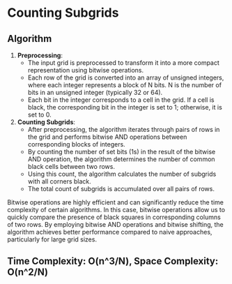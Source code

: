 # Counting Subgrids

## Algorithm
1. **Preprocessing**: 
   - The input grid is preprocessed to transform it into a more compact representation using bitwise operations.
   - Each row of the grid is converted into an array of unsigned integers, where each integer represents a block of N bits. N is the number of bits in an unsigned integer (typically 32 or 64).
   - Each bit in the integer corresponds to a cell in the grid. If a cell is black, the corresponding bit in the integer is set to 1; otherwise, it is set to 0.
2. **Counting Subgrids**:
   - After preprocessing, the algorithm iterates through pairs of rows in the grid and performs bitwise AND operations between corresponding blocks of integers.
   - By counting the number of set bits (1s) in the result of the bitwise AND operation, the algorithm determines the number of common black cells between two rows.
   - Using this count, the algorithm calculates the number of subgrids with all corners black.
   - The total count of subgrids is accumulated over all pairs of rows.

Bitwise operations are highly efficient and can significantly reduce the time complexity of certain algorithms. In this case, bitwise operations allow us to quickly compare the presence of black squares in corresponding columns of two rows. By employing bitwise AND operations and bitwise shifting, the algorithm achieves better performance compared to naive approaches, particularly for large grid sizes.

## Time Complexity: O(n^3/N), Space Complexity: O(n^2/N)